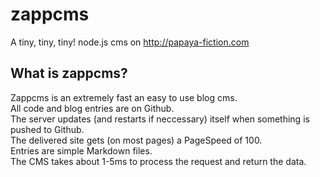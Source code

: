 zappcms
=======

A tiny, tiny, tiny! node.js cms on http://papaya-fiction.com


What is zappcms?
----------------

Zappcms is an extremely fast an easy to use blog cms.  
All code and blog entries are on Github.  
The server updates (and restarts if neccessary) itself when something is pushed to Github.  
The delivered site gets (on most pages) a PageSpeed of 100.  
Entries are simple Markdown files.  
The CMS takes about 1-5ms to process the request and return the data.
